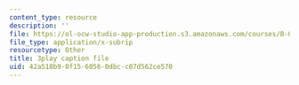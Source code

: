 ```yaml
---
content_type: resource
description: ''
file: https://ol-ocw-studio-app-production.s3.amazonaws.com/courses/8-04-quantum-physics-i-spring-2016/42a518b90f1560560dbcc07d562ce570_Cb_3sOYLjUI.srt
file_type: application/x-subrip
resourcetype: Other
title: 3play caption file
uid: 42a518b9-0f15-6056-0dbc-c07d562ce570
---
```

